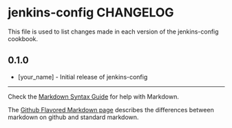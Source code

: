 jenkins-config CHANGELOG
========================

This file is used to list changes made in each version of the jenkins-config cookbook.

0.1.0
-----
- [your_name] - Initial release of jenkins-config

- - -
Check the [Markdown Syntax Guide](http://daringfireball.net/projects/markdown/syntax) for help with Markdown.

The [Github Flavored Markdown page](http://github.github.com/github-flavored-markdown/) describes the differences between markdown on github and standard markdown.
